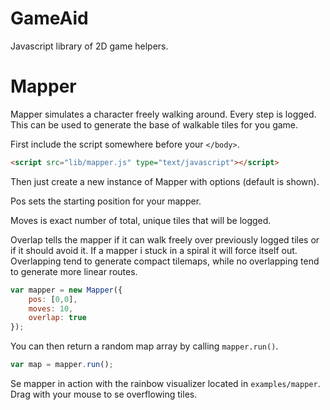 # GameAid
Javascript library of 2D game helpers.

# Mapper

Mapper simulates a character freely walking around. Every step is logged. This can be used to generate the base of walkable tiles for you game.

First include the script somewhere before your `</body>`.

```html
<script src="lib/mapper.js" type="text/javascript"></script>
```

Then just create a new instance of Mapper with options (default is shown). 

Pos sets the starting position for your mapper. 

Moves is exact number of total, unique tiles that will be logged. 

Overlap tells the mapper if it can walk freely over previously logged tiles or if it should avoid it. If a mapper i stuck in a spiral it will force itself out. Overlapping tend to generate compact tilemaps, while no overlapping tend to generate more linear routes.

```javascript
var mapper = new Mapper({
	pos: [0,0],
	moves: 10,
	overlap: true
});
```

You can then return a random map array by calling `mapper.run()`.

```javascript
var map = mapper.run();
```

Se mapper in action with the rainbow visualizer located in `examples/mapper`. Drag with your mouse to se overflowing tiles.